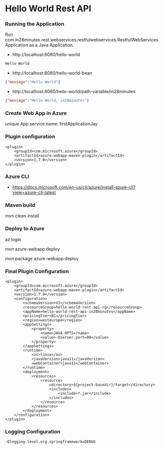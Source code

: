 # Hello World Rest API

### Running the Application

Run com.in28minutes.rest.webservices.restfulwebservices.RestfulWebServicesApplication as a Java Application.

- http://localhost:8080/hello-world

```txt
Hello World
```

- http://localhost:8080/hello-world-bean

```json
{"message":"Hello World"}
```

- http://localhost:8080/hello-world/path-variable/in28minutes

```json
{"message":"Hello World, in28minutes"}
```

### Create Web App in Azure

unique App service name: firstApplicationJay


### Plugin configuration

```
<plugin>
	<groupId>com.microsoft.azure</groupId>
	<artifactId>azure-webapp-maven-plugin</artifactId>
	<version>1.7.0</version>
</plugin>
```
				
### Azure CLI

- https://docs.microsoft.com/en-us/cli/azure/install-azure-cli?view=azure-cli-latest

### Maven build

mvn clean install

### Deploy to Azure
az login

mvn azure-webapp:deploy

mvn package azure-webapp:deploy

### Final Plugin Configuration
```
<plugin>
	<groupId>com.microsoft.azure</groupId>
	<artifactId>azure-webapp-maven-plugin</artifactId>
	<version>1.7.0</version>
	<configuration>
		<schemaVersion>V2</schemaVersion>
		<resourceGroup>hello-world-rest-api-rg</resourceGroup>
		<appName>hello-world-rest-api-in28minutes</appName>
		<pricingTier>B1</pricingTier>
		<region>westeurope</region>
		<appSettings>
			<property>
				<name>JAVA_OPTS</name>
				<value>-Dserver.port=80</value>
			</property>
		</appSettings>
		<runtime>
			<os>linux</os>
			<javaVersion>java11</javaVersion>
			<webContainer>java11</webContainer>
		</runtime>
		<deployment>
			<resources>
				<resource>
					<directory>${project.basedir}/target</directory>
					<includes>
						<include>*.jar</include>
					</includes>
				</resource>
			</resources>
		</deployment>
	</configuration>
</plugin>

```
### Logging Configuration

```
-Dlogging.level.org.springframework=DEBUG
```